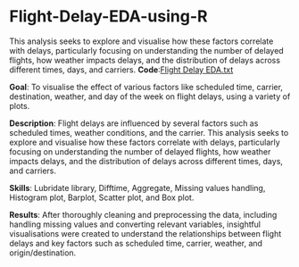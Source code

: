 # Flight-Delay-EDA-using-R
This analysis seeks to explore and visualise how these factors correlate with delays, particularly focusing on understanding the number of delayed flights, how weather impacts delays, and the distribution of delays across different times, days, and carriers.
**Code**:[Flight Delay EDA.txt](https://github.com/zhaoycy/Data-Analysis/blob/main/Flight%20Delay%20EDA.txt)

**Goal**: To visualise the effect of various factors like scheduled time, carrier, destination, weather, and day of the week on flight delays, using a variety of plots.

**Description**: Flight delays are influenced by several factors such as scheduled times, weather conditions, and the carrier. This analysis seeks to explore and visualise how these factors correlate with delays, particularly focusing on understanding the number of delayed flights, how weather impacts delays, and the distribution of delays across different times, days, and carriers.

**Skills**: Lubridate library, Difftime, Aggregate, Missing values handling, Histogram plot, Barplot, Scatter plot, and Box plot.

**Results**: After thoroughly cleaning and preprocessing the data, including handling missing values and converting relevant variables, insightful visualisations were created to understand the relationships between flight delays and key factors such as scheduled time, carrier, weather, and origin/destination. 

